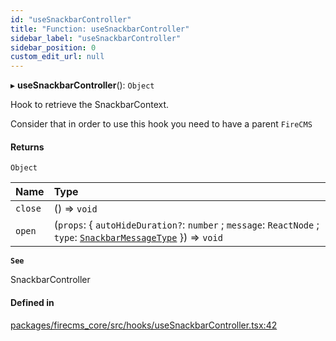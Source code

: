 ```yaml
---
id: "useSnackbarController"
title: "Function: useSnackbarController"
sidebar_label: "useSnackbarController"
sidebar_position: 0
custom_edit_url: null
---
```


▸ **useSnackbarController**(): `Object`

Hook to retrieve the SnackbarContext.

Consider that in order to use this hook you need to have a parent
`FireCMS`

#### Returns

`Object`

| Name | Type |
| :------ | :------ |
| `close` | () => `void` |
| `open` | (`props`: \{ `autoHideDuration?`: `number` ; `message`: `ReactNode` ; `type`: [`SnackbarMessageType`](../types/SnackbarMessageType.md)  }) => `void` |

**`See`**

SnackbarController

#### Defined in

[packages/firecms_core/src/hooks/useSnackbarController.tsx:42](https://github.com/FireCMSco/firecms/blob/d45f3739/packages/firecms_core/src/hooks/useSnackbarController.tsx#L42)
